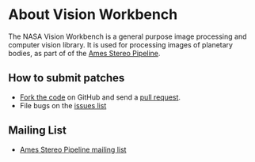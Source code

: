 # About Vision Workbench

The NASA Vision Workbench is a general purpose image processing and computer vision library. It is used for processing images of planetary bodies, as part of of the [Ames Stereo Pipeline](https://stereopipeline.readthedocs.io/en/latest/introduction.html).

## How to submit patches

- [Fork the code](http://help.github.com/forking/) on GitHub and send a [pull request](http://github.com/guides/pull-requests).
- File bugs on the [issues list](http://github.com/visionworkbench/visionworkbench/issues)

## Mailing List

- [Ames Stereo Pipeline mailing list](https://groups.google.com/g/ames-stereo-pipeline-support)

